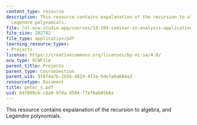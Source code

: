 ```yaml
---
content_type: resource
description: This resource contains expalanation of the recursion to algebra, and
  Legendre polynomials.
file: /ol-ocw-studio-app/courses/18-104-seminar-in-analysis-applications-to-number-theory-fall-2006/64f808cbc8a097dad504f7ef6eb85b6a_peter_s.pdf
file_size: 202782
file_type: application/pdf
learning_resource_types:
- Projects
license: https://creativecommons.org/licenses/by-nc-sa/4.0/
ocw_type: OCWFile
parent_title: Projects
parent_type: CourseSection
parent_uid: 9f874a7b-2b56-482d-4f2e-5de7a0a684a3
resourcetype: Document
title: peter_s.pdf
uid: 64f808cb-c8a0-97da-d504-f7ef6eb85b6a
---
```

This resource contains expalanation of the recursion to algebra, and Legendre polynomials.
